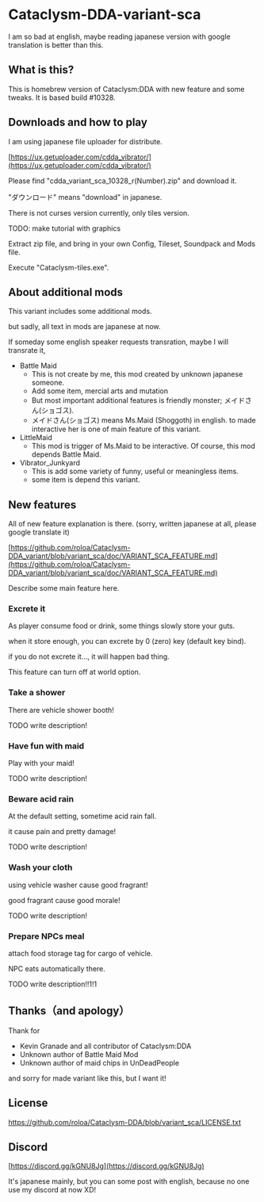 
# Cataclysm-DDA-variant-sca

I am so bad at english, maybe reading japanese version with google translation is better than this.

## What is this?

This is homebrew version of Cataclysm:DDA with new feature and some tweaks.
It is based build #10328.

## Downloads and how to play

I am using japanese file uploader for distribute.

[https://ux.getuploader.com/cdda_vibrator/](https://ux.getuploader.com/cdda_vibrator/)

Please find "cdda_variant_sca_10328_r(Number).zip" and download it.

"ダウンロード" means "download" in japanese.

There is not curses version currently, only tiles version.

TODO: make tutorial with graphics

Extract zip file, and bring in your own Config, Tileset, Soundpack and Mods file.

Execute "Cataclysm-tiles.exe".

## About additional mods

This variant includes some additional mods.

but sadly, all text in mods are japanese at now.

If someday some english speaker requests transration, maybe I will transrate it,

- Battle Maid
  - This is not create by me, this mod created by unknown japanese someone.
  - Add some item, mercial arts and mutation
  - But most important additional features is friendly monster; メイドさん(ショゴス).
  - メイドさん(ショゴス) means Ms.Maid (Shoggoth) in english. to made interactive her is one of main feature of this variant.
- LittleMaid
  - This mod is trigger of Ms.Maid to be interactive. Of course, this mod depends Battle Maid.
- Vibrator_Junkyard
  - This is add some variety of funny, useful or meaningless items.
  - some item is depend this variant.

## New features

All of new feature explanation is there. 
(sorry, written japanese at all, please google translate it)

[https://github.com/roloa/Cataclysm-DDA_variant/blob/variant_sca/doc/VARIANT_SCA_FEATURE.md](https://github.com/roloa/Cataclysm-DDA_variant/blob/variant_sca/doc/VARIANT_SCA_FEATURE.md)

Describe some main feature here.

### Excrete it

As player consume food or drink, some things slowly store your guts.

when it store enough, you can excrete by 0 (zero) key (default key bind).

if you do not excrete it..., it will happen bad thing.

This feature can turn off at world option.

### Take a shower

There are vehicle shower booth!

TODO write description!

### Have fun with maid

Play with your maid!

TODO write description!

### Beware acid rain

At the  default setting, sometime acid rain fall.

it cause pain and pretty damage!

TODO write description!

### Wash your cloth

using vehicle washer cause good fragrant!

good fragrant cause good morale!

TODO write description!

### Prepare NPCs meal

attach food storage tag for cargo of vehicle.

NPC eats automatically there.

TODO write description!!1!1

## Thanks（and apology）

Thank for

- Kevin Granade and all contributor of Cataclysm:DDA
- Unknown author of Battle Maid Mod
- Unknown author of maid chips in UnDeadPeople

and sorry for made variant like this, but I want it!

## License

https://github.com/roloa/Cataclysm-DDA/blob/variant_sca/LICENSE.txt

## Discord

[https://discord.gg/kGNU8Jg](https://discord.gg/kGNU8Jg)

It's japanese mainly, but you can some post with english, because no one use my discord at now XD!


